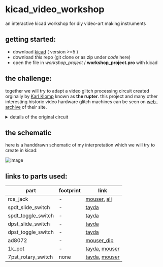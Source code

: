 # kicad_video_workshop

an interactive kicad workshop for diy video-art making instruments

## getting started:

- download [kicad](https://kicad-pcb.org/download/) ( version >=5 )
- download _this_ repo (git clone or as zip under _code_ here)
- open the file in _workshop_project_ / __workshop_project.pro__ with kicad

## the challenge:

together we will try to adapt a video glitch processing circuit created orginally by [Karl Klomp](https://www.karlklomp.nl/) known as __the rupter__. this project and many other interesting historic video hardware glitch machines can be seen on [web-archive](https://web.archive.org/web/20150206171254/https://www.karlklomp.nl/) of their site.

<details>
<summary>details of the original circuit</summary>

### original circuit:

[![image](https://user-images.githubusercontent.com/12017938/97462093-add4c000-193e-11eb-9234-b89c1700fb6e.png)](https://vimeo.com/13738566)


![image](https://user-images.githubusercontent.com/12017938/97461494-1b342100-193e-11eb-9746-ab868f613323.png)

![image](https://user-images.githubusercontent.com/12017938/97461894-79610400-193e-11eb-89d4-a3764f4bab7b.png)


![image](https://user-images.githubusercontent.com/12017938/97349019-3ac04080-188f-11eb-9a8b-2f2abbbc492c.png)

![image](https://user-images.githubusercontent.com/12017938/97349086-51669780-188f-11eb-94a8-aa0cae28450b.png)

### my interpretation:

there are a few quirks of this design that make it difficult to adapt to a pcb project:

- i guess the pots should be 100k or 1k ? would try with both and see which are better (100ohm pots are bery uncommon)
- although possible to use a rotary switch on pcb, the footprints for these are a little complicated and i opted to use some (cheap) slide switches in parallel instead
- a 'circuit bent' style schematic can be difficult to understand since often are based on misusing components. Bastien made a [simulation](https://tinyurl.com/yyvfhpfx) of the first stage which doesnt appear to do much in theory. as is often the case things will be different in practice. 

### further notes on the circuit

hope i get time to test build the circuit -> then can make some more notes:

- [lm317](http://www.learningaboutelectronics.com/Articles/LM317-voltage-regulator) is adjustable voltage regulator - ouput voltage is `1.25*(1 + r2/r1)` where in this case r2=1k and r1=220ohm. so voltage output should be around 7v.

</details>

## the schematic

here is a handdrawn schematic of my interpretation which we will try to create in kicad:

![image](https://user-images.githubusercontent.com/12017938/97461205-d1e3d180-193d-11eb-9b7b-289956e5a19f.png)


## links to parts used:

part | footprint | link
--- | --- | ---
rca_jack | - | [mouser](https://www.mouser.de/ProductDetail/CUI-Devices/RCJ-024?qs=%2Fha2pyFaduhcVxkiXFV6ZkU5qdMo9ssjy3LnObhig%2FI%3D), [ali](https://www.aliexpress.com/item/32851836707.html)
spdt_slide_switch | - | [tayda](https://www.taydaelectronics.com/slide-switch-1p2t-through-hole-0-3a-30vdc.html)
spdt_toggle_switch | - | [tayda](https://www.taydaelectronics.com/mini-toggle-switch-spdt-on-none-on.html)
dpst_slide_switch | - | [tayda](https://www.taydaelectronics.com/slide-switch-dpdt-solder-lug-3a-250vac.html)
dpst_toggle_switch | - | [tayda](https://www.taydaelectronics.com/mini-toggle-switch-dpdt-on-on.html)
ad8072 | - | [mouser_dip](https://www.mouser.de/ProductDetail/Analog-Devices/AD8072JNZ?qs=%2FtpEQrCGXCyHkd%2F8k%2FoSBQ%3D%3D)
1k_pot | - | [tayda](https://www.taydaelectronics.com/1k-ohm-linear-taper-potentiometer-round-knurled-plastic-shaft-pcb-9mm.html), [mouser](https://www.mouser.de/ProductDetail/Bourns/PTV09A-4225F-B102?qs=Qzws7J6gxqyeFhc0kO3Q7A%3D%3D)
7pst_rotary_switch | none | [tayda](https://www.taydaelectronics.com/rotary-switch-1-pole-7-position-alpha-sr2511-3599.html), [mouser](https://www.mouser.de/ProductDetail/Alpha-Taiwan/SR2511F-0107-19R0B-E9-S-W-159?qs=8%252Br4Hz5Xir%2FR%2FBhSWT66hw%3D%3D)
